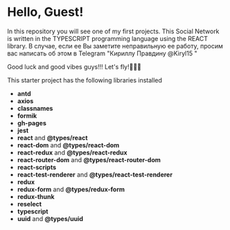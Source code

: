 # Hello, Guest! 

In this repository you will see one of my first projects.
This Social Network is written in the TYPESCRIPT programming language using the REACT library.
В случае, если ее Вы заметите неправильную ее работу, просим вас написать об этом в Telegram "Кириллу Правдину @Kiryl15 "

Good luck and good vibes guys!!! Let's fly!🚀🚀🚀

This starter project has the following libraries installed

- **antd** 
- **axios** 
- **classnames**
- **formik**
- **gh-pages**
- **jest**
- **react** and **@types/react**
- **react-dom** and **@types/react-dom**
- **react-redux** and **@types/react-redux**
- **react-router-dom** and **@types/react-router-dom**
- **react-scripts** 
- **react-test-renderer** and **@types/react-test-renderer**
- **redux**
- **redux-form** and **@types/redux-form**
- **redux-thunk**
- **reselect**
- **typescript** 
- **uuid** and **@types/uuid**

